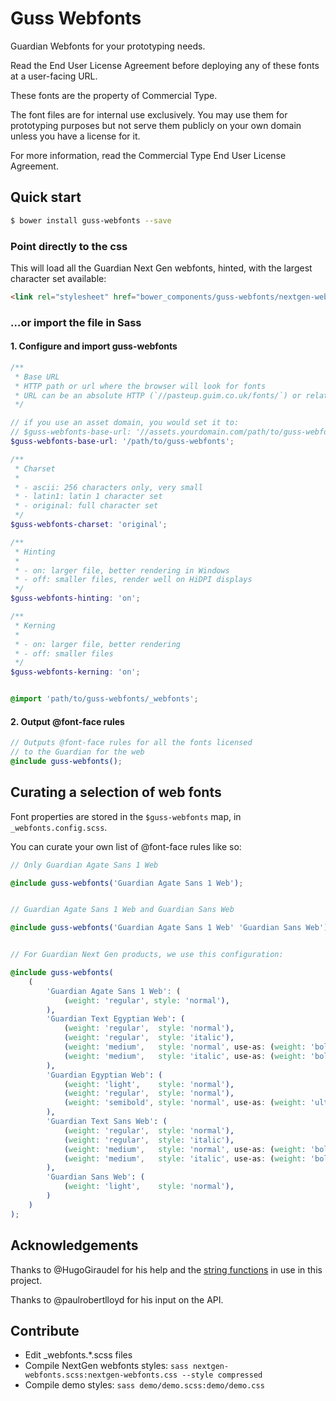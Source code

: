 # Guss Webfonts

Guardian Webfonts for your prototyping needs.

Read the End User License Agreement before deploying any of these fonts
at a user-facing URL.

These fonts are the property of Commercial Type.

The font files are for internal use exclusively. You may use them for
prototyping purposes but not serve them publicly on your own domain
unless you have a license for it.

For more information, read the Commercial Type End User License Agreement.

## Quick start

```bash
$ bower install guss-webfonts --save
```

### Point directly to the css

This will load all the Guardian Next Gen webfonts, hinted, with the largest 
character set available:

```html
<link rel="stylesheet" href="bower_components/guss-webfonts/nextgen-webfonts.css" type="text/css" />
```


### …or import the file in Sass

#### 1. Configure and import guss-webfonts

```scss
/**
 * Base URL
 * HTTP path or url where the browser will look for fonts
 * URL can be an absolute HTTP (`//pasteup.guim.co.uk/fonts/`) or relative (`../`)
 */

// if you use an asset domain, you would set it to:
// $guss-webfonts-base-url: '//assets.yourdomain.com/path/to/guss-webfonts';
$guss-webfonts-base-url: '/path/to/guss-webfonts';

/**
 * Charset
 *
 * - ascii: 256 characters only, very small
 * - latin1: latin 1 character set
 * - original: full character set
 */
$guss-webfonts-charset: 'original';

/**
 * Hinting
 *
 * - on: larger file, better rendering in Windows
 * - off: smaller files, render well on HiDPI displays
 */
$guss-webfonts-hinting: 'on';

/**
 * Kerning
 *
 * - on: larger file, better rendering
 * - off: smaller files
 */
$guss-webfonts-kerning: 'on';


@import 'path/to/guss-webfonts/_webfonts';
```

#### 2. Output @font-face rules

```scss
// Outputs @font-face rules for all the fonts licensed
// to the Guardian for the web
@include guss-webfonts();
```

## Curating a selection of web fonts

Font properties are stored in the `$guss-webfonts` map, in `_webfonts.config.scss`.

You can curate your own list of @font-face rules like so:

```scss
// Only Guardian Agate Sans 1 Web

@include guss-webfonts('Guardian Agate Sans 1 Web');


// Guardian Agate Sans 1 Web and Guardian Sans Web

@include guss-webfonts('Guardian Agate Sans 1 Web' 'Guardian Sans Web');


// For Guardian Next Gen products, we use this configuration:

@include guss-webfonts(
    (
        'Guardian Agate Sans 1 Web': (
            (weight: 'regular', style: 'normal'),
        ),
        'Guardian Text Egyptian Web': (
            (weight: 'regular',  style: 'normal'),
            (weight: 'regular',  style: 'italic'),
            (weight: 'medium',   style: 'normal', use-as: (weight: 'bold', style: 'normal')),
            (weight: 'medium',   style: 'italic', use-as: (weight: 'bold', style: 'italic')),
        ),
        'Guardian Egyptian Web': (
            (weight: 'light',    style: 'normal'),
            (weight: 'regular',  style: 'normal'),
            (weight: 'semibold', style: 'normal', use-as: (weight: 'ultrablack', style: 'normal')),
        ),
        'Guardian Text Sans Web': (
            (weight: 'regular',  style: 'normal'),
            (weight: 'regular',  style: 'italic'),
            (weight: 'medium',   style: 'normal', use-as: (weight: 'bold', style: 'normal')),
            (weight: 'medium',   style: 'italic', use-as: (weight: 'bold', style: 'italic')),
        ),
        'Guardian Sans Web': (
            (weight: 'light',    style: 'normal'),
        )
    )
);
```

## Acknowledgements

Thanks to @HugoGiraudel for his help and the [string functions][sassystrings]
in use in this project.

Thanks to @paulrobertlloyd for his input on the API.

[sassystrings]: https://github.com/HugoGiraudel/SassyStrings

## Contribute

- Edit _webfonts.*.scss files
- Compile NextGen webfonts styles: `sass nextgen-webfonts.scss:nextgen-webfonts.css --style compressed`
- Compile demo styles: `sass demo/demo.scss:demo/demo.css`
